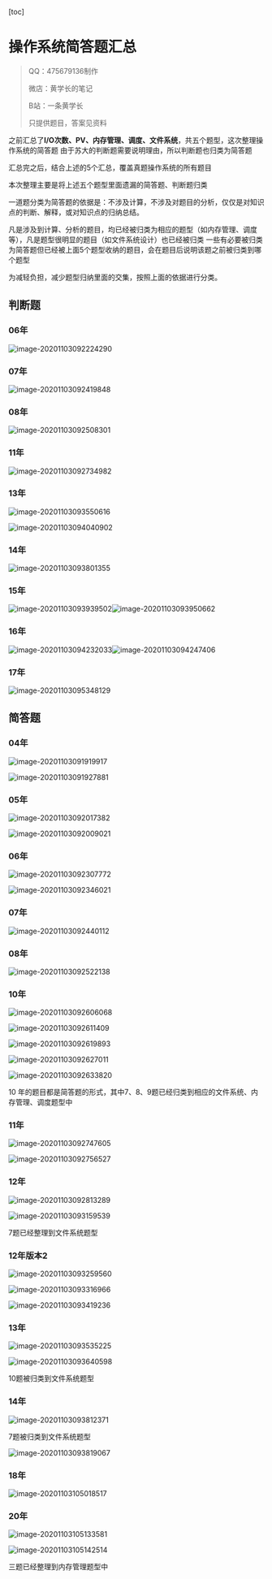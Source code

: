 [toc]

# 操作系统简答题汇总

> QQ：475679136制作
>
> 微店：黄学长的笔记
>
> B站：一条黄学长
>
> 只提供题目，答案见资料

之前汇总了**I/O次数、PV、内存管理、调度、文件系统**，共五个题型，这次整理操作系统的简答题
由于苏大的判断题需要说明理由，所以判断题也归类为简答题

汇总完之后，结合上述的5个汇总，覆盖真题操作系统的所有题目

本次整理主要是将上述五个题型里面遗漏的简答题、判断题归类

一道题分类为简答题的依据是：不涉及计算，不涉及对题目的分析，仅仅是对知识点的判断、解释，或对知识点的归纳总结。

凡是涉及到计算、分析的题目，均已经被归类为相应的题型（如内存管理、调度等），凡是题型很明显的题目（如文件系统设计）也已经被归类
一些有必要被归类为简答题但已经被上面5个题型收纳的题目，会在题目后说明该题之前被归类到哪个题型

为减轻负担，减少题型归纳里面的交集，按照上面的依据进行分类。

## 判断题

### 06年

![image-20201103092224290](MdAsset/操作系统简答题汇总/image-20201103092224290.png)









### 07年

![image-20201103092419848](MdAsset/操作系统简答题汇总/image-20201103092419848.png)











### 08年

![image-20201103092508301](MdAsset/操作系统简答题汇总/image-20201103092508301.png)











### 11年

![image-20201103092734982](MdAsset/操作系统简答题汇总/image-20201103092734982.png)











### 13年

![image-20201103093550616](MdAsset/操作系统简答题汇总/image-20201103093550616.png)











![image-20201103094040902](MdAsset/操作系统简答题汇总/image-20201103094040902.png)











### 14年

![image-20201103093801355](MdAsset/操作系统简答题汇总/image-20201103093801355.png)











### 15年

![image-20201103093939502](MdAsset/操作系统简答题汇总/image-20201103093939502.png)![image-20201103093950662](MdAsset/操作系统简答题汇总/image-20201103093950662.png)











### 16年

![image-20201103094232033](MdAsset/操作系统简答题汇总/image-20201103094232033.png)![image-20201103094247406](MdAsset/操作系统简答题汇总/image-20201103094247406.png)











### 17年

![image-20201103095348129](MdAsset/操作系统简答题汇总/image-20201103095348129.png)













## 简答题

### 04年

![image-20201103091919917](MdAsset/操作系统简答题汇总/image-20201103091919917.png)











![image-20201103091927881](MdAsset/操作系统简答题汇总/image-20201103091927881.png)











### 05年

![image-20201103092017382](MdAsset/操作系统简答题汇总/image-20201103092017382.png)











![image-20201103092009021](MdAsset/操作系统简答题汇总/image-20201103092009021.png)











### 06年

![image-20201103092307772](MdAsset/操作系统简答题汇总/image-20201103092307772.png)











![image-20201103092346021](MdAsset/操作系统简答题汇总/image-20201103092346021.png)











### 07年

![image-20201103092440112](MdAsset/操作系统简答题汇总/image-20201103092440112.png)











### 08年

![image-20201103092522138](MdAsset/操作系统简答题汇总/image-20201103092522138.png)









### 10年

![image-20201103092606068](MdAsset/操作系统简答题汇总/image-20201103092606068.png)











![image-20201103092611409](MdAsset/操作系统简答题汇总/image-20201103092611409.png)











![image-20201103092619893](MdAsset/操作系统简答题汇总/image-20201103092619893.png)











![image-20201103092627011](MdAsset/操作系统简答题汇总/image-20201103092627011.png)











![image-20201103092633820](MdAsset/操作系统简答题汇总/image-20201103092633820.png)











10 年的题目都是简答题的形式，其中7、8、9题已经归类到相应的文件系统、内存管理、调度题型中

### 11年

![image-20201103092747605](MdAsset/操作系统简答题汇总/image-20201103092747605.png)











![image-20201103092756527](MdAsset/操作系统简答题汇总/image-20201103092756527.png)









### 12年

![image-20201103092813289](MdAsset/操作系统简答题汇总/image-20201103092813289.png)











![image-20201103093159539](MdAsset/操作系统简答题汇总/image-20201103093159539.png)











7题已经整理到文件系统题型

### 12年版本2

![image-20201103093259560](MdAsset/操作系统简答题汇总/image-20201103093259560.png)











![image-20201103093316966](MdAsset/操作系统简答题汇总/image-20201103093316966.png)











![image-20201103093419236](MdAsset/操作系统简答题汇总/image-20201103093419236.png)









### 13年

![image-20201103093535225](MdAsset/操作系统简答题汇总/image-20201103093535225.png)











![image-20201103093640598](MdAsset/操作系统简答题汇总/image-20201103093640598.png)

10题被归类到文件系统题型









### 14年

![image-20201103093812371](MdAsset/操作系统简答题汇总/image-20201103093812371.png)

7题被归类到文件系统题型













![image-20201103093819067](MdAsset/操作系统简答题汇总/image-20201103093819067.png)











### 18年

![image-20201103105018517](MdAsset/操作系统简答题汇总/image-20201103105018517.png)













### 20年

![image-20201103105133581](MdAsset/操作系统简答题汇总/image-20201103105133581.png)



















![image-20201103105142514](MdAsset/操作系统简答题汇总/image-20201103105142514.png)

三题已经整理到内存管理题型中









